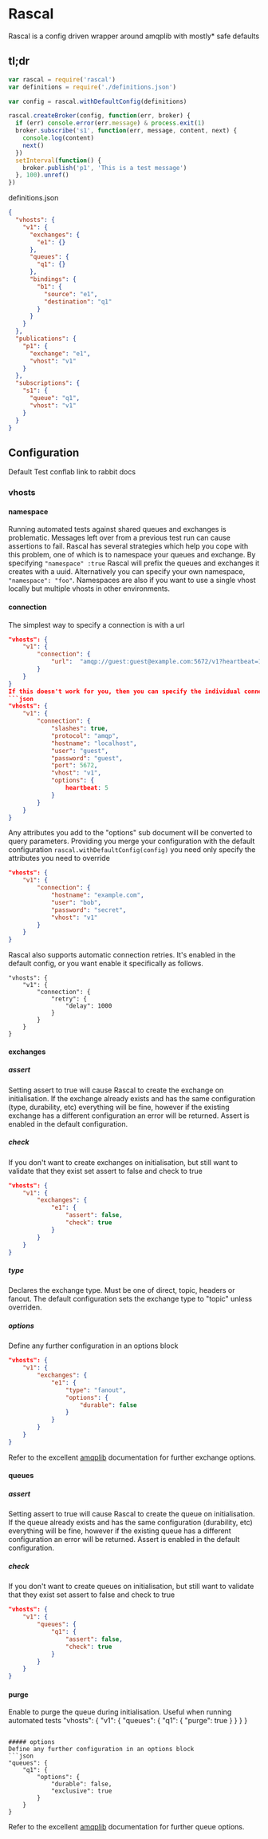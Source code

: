 # Rascal

Rascal is a config driven wrapper around amqplib with mostly* safe defaults

## tl;dr

```javascript
var rascal = require('rascal')
var definitions = require('./definitions.json')

var config = rascal.withDefaultConfig(definitions)

rascal.createBroker(config, function(err, broker) {
  if (err) console.error(err.message) & process.exit(1)
  broker.subscribe('s1', function(err, message, content, next) {
    console.log(content)
    next()
  })
  setInterval(function() {
    broker.publish('p1', 'This is a test message')
  }, 100).unref()
})
```

definitions.json
```json
{
  "vhosts": {
    "v1": {
      "exchanges": {
        "e1": {}
      },
      "queues": {
        "q1": {}
      },
      "bindings": {
        "b1": {
          "source": "e1",
          "destination": "q1"
        }
      }
    }
  },
  "publications": {
    "p1": {
      "exchange": "e1",
      "vhost": "v1"
    }
  },
  "subscriptions": {
    "s1": {
      "queue": "q1",
      "vhost": "v1"
    }
  }
}
```
## Configuration

Default Test conflab link to rabbit docs

### vhosts

#### namespace
Running automated tests against shared queues and exchanges is problematic. Messages left over from a previous test run can cause assertions to fail. Rascal has several strategies which help you cope with this problem, one of which is to namespace your queues and exchange. By specifying ```"namespace" :true``` Rascal will prefix the queues and exchanges it creates with a uuid. Alternatively you can specify your own namespace, ```"namespace": "foo"```. Namespaces are also if you want to use a single vhost locally but multiple vhosts in other environments.

#### connection
The simplest way to specify a connection is with a url
```json
"vhosts": {
    "v1": {
        "connection": {
            "url":  "amqp://guest:guest@example.com:5672/v1?heartbeat=10"
        }
    }
}
If this doesn't work for you, then you can specify the individual connection details
```json
"vhosts": {
    "v1": {
        "connection": {
            "slashes": true,
            "protocol": "amqp",
            "hostname": "localhost",
            "user": "guest",
            "password": "guest",
            "port": 5672,
            "vhost": "v1",
            "options": {
                heartbeat: 5
            }
        }
    }
}
```
Any attributes you add to the "options" sub document will be converted to query parameters. Providing you merge your configuration with the default configuration ```rascal.withDefaultConfig(config)``` you need only specify the attributes you need to override
```json
"vhosts": {
    "v1": {
        "connection": {
            "hostname": "example.com",
            "user": "bob",
            "password": "secret",
            "vhost": "v1"
        }
    }
}
```
Rascal also supports automatic connection retries. It's enabled in the default config, or you want enable it specifically as follows.
```
"vhosts": {
    "v1": {
        "connection": {
            "retry": {
                "delay": 1000
            }
        }
    }
}
```
#### exchanges

##### assert
Setting assert to true will cause Rascal to create the exchange on initialisation. If the exchange already exists and has the same configuration (type, durability, etc) everything will be fine, however if the existing exchange has a different configuration an error will be returned. Assert is enabled in the default configuration.

##### check
If you don't want to create exchanges on initialisation, but still want to validate that they exist set assert to false and check to true
```json
"vhosts": {
    "v1": {
        "exchanges": {
            "e1": {
                "assert": false,
                "check": true
            }
        }
    }
}
```

##### type
Declares the exchange type. Must be one of direct, topic, headers or fanout. The default configuration sets the exchange type to "topic" unless overriden.

##### options
Define any further configuration in an options block
```json
"vhosts": {
    "v1": {
        "exchanges": {
            "e1": {
                "type": "fanout",
                "options": {
                    "durable": false
                }
            }
        }
    }
}
```
Refer to the excellent [amqplib](http://www.squaremobius.net/amqp.node/doc/channel_api.html) documentation for further exchange options.

#### queues

##### assert
Setting assert to true will cause Rascal to create the queue on initialisation. If the queue already exists and has the same configuration (durability, etc) everything will be fine, however if the existing queue has a different configuration an error will be returned. Assert is enabled in the default configuration.

##### check
If you don't want to create queues on initialisation, but still want to validate that they exist set assert to false and check to true
```json
"vhosts": {
    "v1": {
        "queues": {
            "q1": {
                "assert": false,
                "check": true
            }
        }
    }
}
```

#### purge
Enable to purge the queue during initialisation. Useful when running automated tests
"vhosts": {
    "v1": {
        "queues": {
            "q1": {
                "purge": true
            }
        }
    }
}
```

##### options
Define any further configuration in an options block
```json
"queues": {
    "q1": {
        "options": {
            "durable": false,
            "exclusive": true
        }
    }
}
```
Refer to the excellent [amqplib](http://www.squaremobius.net/amqp.node/doc/channel_api.html) documentation for further queue options.
